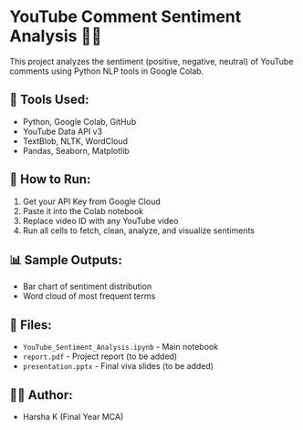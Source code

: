 # YouTube Comment Sentiment Analysis 🎥💬

This project analyzes the sentiment (positive, negative, neutral) of YouTube comments using Python NLP tools in Google Colab.

## 🔧 Tools Used:
- Python, Google Colab, GitHub
- YouTube Data API v3
- TextBlob, NLTK, WordCloud
- Pandas, Seaborn, Matplotlib

## 🚀 How to Run:
1. Get your API Key from Google Cloud
2. Paste it into the Colab notebook
3. Replace video ID with any YouTube video
4. Run all cells to fetch, clean, analyze, and visualize sentiments

## 📊 Sample Outputs:
- Bar chart of sentiment distribution
- Word cloud of most frequent terms

## 📁 Files:
- `YouTube_Sentiment_Analysis.ipynb` - Main notebook
- `report.pdf` - Project report (to be added)
- `presentation.pptx` - Final viva slides (to be added)

## 👨‍💻 Author:
- Harsha K (Final Year MCA)
